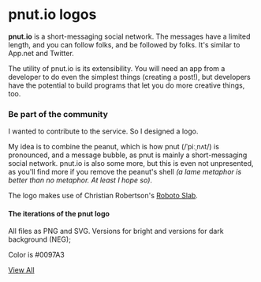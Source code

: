 pnut.io logos
====================

**pnut.io** is a short-messaging social network. The messages have a limited
length, and you can follow folks, and be followed by folks. It's similar to
App.net and Twitter.

The utility of pnut.io is its extensibility. You will need an app from a
developer to do even the simplest things (creating a post!), but developers
have the potential to build programs that let you do more creative things,
too.

### Be part of the community

I wanted to contribute to the service. So I designed a logo.

My idea is to combine the peanut, which is how pnut (/ˈpiːˌnʌt/) is
pronounced, and a message bubble, as pnut is mainly a short-messaging social
network. pnut.io is also some more, but this is even not unpresented, as
you'll find more if you remove the peanut's shell _(a lame metaphor is better
than no metaphor. At least I hope so)_.

The logo makes use of Christian Robertson's [Roboto Slab](https://fonts.google.com/specimen/Roboto+Slab).

#### The iterations of the pnut logo
All files as PNG and SVG.
Versions for bright and versions for dark background (NEG);

Color is #0097A3

[View All](https://frankfuchs.net/pnut)
